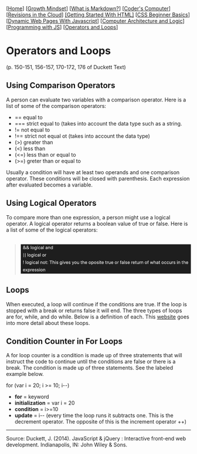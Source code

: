 [[Home](README.md)] [[Growth Mindset](growthmindset.md)] [[What is Markdown?](learning_markdown.md)] [[Coder's Computer](coders_computer.md)] [[Revisions in the Cloud](revisions_in_the_cloud.md)] [[Getting Started With HTML]](gettingstartedwithhtml.md) [[CSS Beginner Basics](css_basics.md)] [[Dynamic Web Pages With Javascript](dynamic_webpages_with_javascript.md)] [[Computer Architecture and Logic](computer_architecture_and_logic.md)] [[Programming with JS](programming_with_javascript.md)] [[Operators and Loops](operators_and_loops.md)] 

# Operators and Loops 
(p. 150-151, 156-157, 170-172, 176 of Duckett Text)

## Using Comparison Operators
A person can evaluate two variables with a comparison operator.  Here is a list of some of the comparison operators:
- == equal to
- === strict equal to (takes into account the data type such as a string.
- != not equal to
- !== strict not equal ot (takes into account the data type)
- (>) greater than
- (<) less than
- (<=) less than or equal to
- (>=) greter than or equal to

Usually a condition will have at least two operands and one comparison operator.  These conditions will be closed with parenthesis.  Each expression after evaluated becomes a variable.  
## Using Logical Operators
To compare more than one expression, a person might use a logical operator.  A logical operator returns a boolean value of true or false.  Here is a list of some of the logical operators:
<br>
<br>
> ![diagram of logical operators](images/logicaloperators.png)

## Loops
When executed, a loop will continue if the conditions are true.  If the loop is stopped with a break or returns false it will end. The three types of loops are for, while, and do while.  Below is a definition of each.  This [website](https://developer.mozilla.org/en-US/docs/Web/JavaScript/Guide/Loops_and_iteration) goes into more detail about these loops.


## Condition Counter in For Loops
A for loop counter is a condition is made up of three stratements that will instruct the code to continue until the conditions are false or there is a break.  The condition is made up of three statements.  See the labeled example below.

for (var i = 20; i >= 10; i--)

- **for** = keyword
- **initialization** = var i = 20
- **condition** = i>=10
- **update** = i-- (every time the loop runs it subtracts one.  This is the decrement operator.  The opposite of this is the increment operator ++)


<hr>

Source: Duckett, J. (2014). JavaScript &amp; jQuery : Interactive front-end web development. Indianapolis, IN: John Wiley &amp; Sons.
